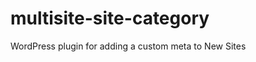 multisite-site-category
=======================

WordPress plugin for adding a custom meta to New Sites